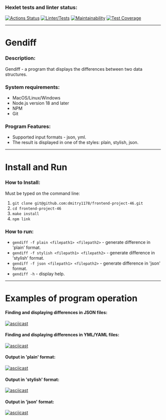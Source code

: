 ### Hexlet tests and linter status:
[![Actions Status](https://github.com/dmitry1178/frontend-project-46/workflows/hexlet-check/badge.svg)](https://github.com/dmitry1178/frontend-project-46/actions)
[![Linter/Tests](https://github.com/dmitry1178/frontend-project-46/actions/workflows/main.yml/badge.svg)](https://github.com/dmitry1178/frontend-project-46/actions/workflows/main.yml)
[![Maintainability](https://api.codeclimate.com/v1/badges/4107b0d042f321bbe78d/maintainability)](https://codeclimate.com/github/dmitry1178/frontend-project-46/maintainability)
[![Test Coverage](https://api.codeclimate.com/v1/badges/4107b0d042f321bbe78d/test_coverage)](https://codeclimate.com/github/dmitry1178/frontend-project-46/test_coverage)
***
# Gendiff
### Description:
Gendiff - a program that displays the differences between two data structures.
### System requirements:
- MacOS/Linux/Windows
- Node.js version 18 and later
- NPM
- Git
### Program Features:
- Supported input formats - json, yml.
- The result is displayed in one of the styles: plain, stylish, json.

***
# Install and Run
### How to Install:
Must be typed on the command line:
1. ```git clone git@github.com:dmitry1178/frontend-project-46.git```
2. ```cd frontend-project-46```
3. ```make install```
4. ```npm link```
### How to run:
- ```gendiff -f plain <filepath1> <filepath2>``` - generate difference in 'plain' format.
- ```gendiff -f stylish <filepath1> <filepath2>``` - generate difference in 'stylish' format.
- ```gendiff -f json <filepath1> <filepath2>``` - generate difference in 'json' format.
- ```gendiff -h``` - display help.
***
# Examples of program operation
#### Finding and displaying differences in JSON files:
[![asciicast](https://asciinema.org/a/558823.svg)](https://asciinema.org/a/558823)
#### Finding and displaying differences in YML/YAML files:
[![asciicast](https://asciinema.org/a/558845.svg)](https://asciinema.org/a/558845)
#### Output in 'plain' format:
[![asciicast](https://asciinema.org/a/559520.svg)](https://asciinema.org/a/559520)
#### Output in 'stylish' format:
[![asciicast](https://asciinema.org/a/559521.svg)](https://asciinema.org/a/559521)
#### Output in 'json' format:
[![asciicast](https://asciinema.org/a/559522.svg)](https://asciinema.org/a/559522)



